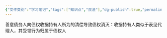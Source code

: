 ```yaml
---
{"文件类别":"学习笔记","tags":["知识点","民法"],"dg-publish":true,"permalink":"/学习笔记studyup/民法总论/债权收据持有人规则/","dgPassFrontmatter":true,"created":"2024-07-30T12:13:07.525+08:00","updated":"2024-10-28T11:41:46.846+08:00"}
---
```


善意债务人向债权收据持有人所为的清偿导致债权消灭：收据持有人类似于表见代理人，其受领行为归属于债权人